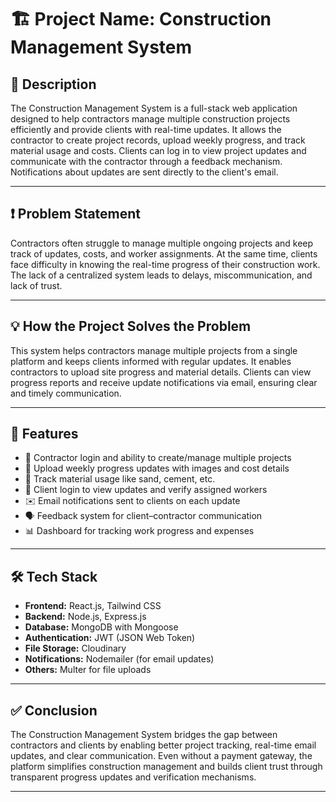 # 🏗️ Project Name: Construction Management System

## 📄 Description

The Construction Management System is a full-stack web application designed to help contractors manage multiple construction projects efficiently and provide clients with real-time updates. It allows the contractor to create project records, upload weekly progress, and track material usage and costs. Clients can log in to view project updates and communicate with the contractor through a feedback mechanism. Notifications about updates are sent directly to the client's email.

---

## ❗ Problem Statement

Contractors often struggle to manage multiple ongoing projects and keep track of updates, costs, and worker assignments. At the same time, clients face difficulty in knowing the real-time progress of their construction work. The lack of a centralized system leads to delays, miscommunication, and lack of trust.

---

## 💡 How the Project Solves the Problem

This system helps contractors manage multiple projects from a single platform and keeps clients informed with regular updates. It enables contractors to upload site progress and material details. Clients can view progress reports and receive update notifications via email, ensuring clear and timely communication.

---

## 🚀 Features

- 👷 Contractor login and ability to create/manage multiple projects
- 📁 Upload weekly progress updates with images and cost details
- 🧱 Track material usage like sand, cement, etc.
- 👤 Client login to view updates and verify assigned workers
- ✉️ Email notifications sent to clients on each update
- 🗣️ Feedback system for client–contractor communication
- 📊 Dashboard for tracking work progress and expenses

---

## 🛠️ Tech Stack

- **Frontend:** React.js, Tailwind CSS
- **Backend:** Node.js, Express.js
- **Database:** MongoDB with Mongoose
- **Authentication:** JWT (JSON Web Token)
- **File Storage:** Cloudinary
- **Notifications:** Nodemailer (for email updates)
- **Others:** Multer for file uploads

---

## ✅ Conclusion

The Construction Management System bridges the gap between contractors and clients by enabling better project tracking, real-time email updates, and clear communication. Even without a payment gateway, the platform simplifies construction management and builds client trust through transparent progress updates and verification mechanisms.

---
